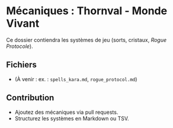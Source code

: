 # Mécaniques : Thornval - Monde Vivant

Ce dossier contiendra les systèmes de jeu (sorts, cristaux, *Rogue Protocole*).

## Fichiers

- (À venir : ex. : `spells_kara.md`, `rogue_protocol.md`)

## Contribution

- Ajoutez des mécaniques via pull requests.
- Structurez les systèmes en Markdown ou TSV.
